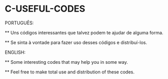 # C-USEFUL-CODES
PORTUGUÊS:

** Uns códigos interessantes que talvez podem te ajudar de alguma forma.

** Se sinta à vontade para fazer uso desses códigos e distribuí-los.


ENGLISH:

** Some interesting codes that may help you in some way.

** Feel free to make total use and distribution of these codes.

